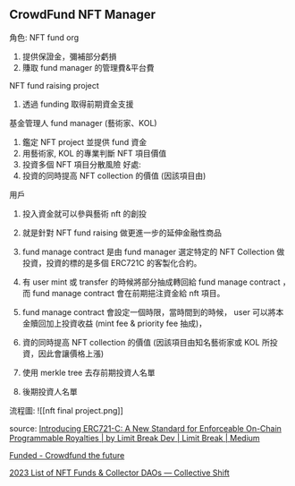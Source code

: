 
## CrowdFund NFT Manager

角色:
NFT fund org
1. 提供保證金，彌補部分虧損
2. 賺取 fund manager 的管理費&平台費 

NFT fund raising project
1. 透過 funding 取得前期資金支援

基金管理人 fund manager (藝術家、KOL)
1. 鑑定 NFT project 並提供 fund 資金
2. 用藝術家, KOL 的專業判斷 NFT 項目價值
3. 投資多個 NFT 項目分散風險
好處:
1. 投資的同時提高 NFT collection 的價值 (因該項目由)

用戶
1. 投入資金就可以參與藝術 nft 的創投

1. 就是針對 NFT fund raising 做更進一步的延伸金融性商品
2. fund manage contract 是由 fund manager 選定特定的 NFT Collection 做投資，投資的標的是多個 ERC721C 的客製化合約。
3. 有 user mint 或 transfer 的時候將部分抽成轉回給 fund manage contract ，而 fund manage contract 會在前期挹注資金給 nft 項目。 
4. fund manage contract 會設定一個時限，當時間到的時候， user 可以將本金贖回加上投資收益 (mint fee & priority fee 抽成)，
5. 資的同時提高 NFT collection 的價值 (因該項目由知名藝術家或 KOL 所投資，因此會讓價格上漲)
6. 使用 merkle tree 去存前期投資人名單
7. 後期投資人名單

流程圖:
![[nft final project.png]]

source:
[Introducing ERC721-C: A New Standard for Enforceable On-Chain Programmable Royalties | by Limit Break Dev | Limit Break | Medium](https://medium.com/limit-break/introducing-erc721-c-a-new-standard-for-enforceable-on-chain-programmable-royalties-defaa127410)

[Funded - Crowdfund the future](https://funded.app/)

[2023 List of NFT Funds & Collector DAOs — Collective Shift](https://collectiveshift.io/nft/nft-funds-and-collector-dao-list/)